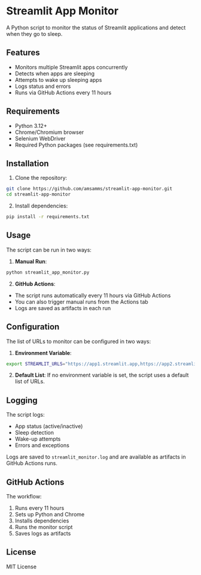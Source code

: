 # Streamlit App Monitor

A Python script to monitor the status of Streamlit applications and detect when they go to sleep.

## Features

- Monitors multiple Streamlit apps concurrently
- Detects when apps are sleeping
- Attempts to wake up sleeping apps
- Logs status and errors
- Runs via GitHub Actions every 11 hours

## Requirements

- Python 3.12+
- Chrome/Chromium browser
- Selenium WebDriver
- Required Python packages (see requirements.txt)

## Installation

1. Clone the repository:
```bash
git clone https://github.com/amsamms/streamlit-app-monitor.git
cd streamlit-app-monitor
```

2. Install dependencies:
```bash
pip install -r requirements.txt
```

## Usage

The script can be run in two ways:

1. **Manual Run**:
```bash
python streamlit_app_monitor.py
```

2. **GitHub Actions**:
- The script runs automatically every 11 hours via GitHub Actions
- You can also trigger manual runs from the Actions tab
- Logs are saved as artifacts in each run

## Configuration

The list of URLs to monitor can be configured in two ways:

1. **Environment Variable**:
```bash
export STREAMLIT_URLS="https://app1.streamlit.app,https://app2.streamlit.app"
```

2. **Default List**:
If no environment variable is set, the script uses a default list of URLs.

## Logging

The script logs:
- App status (active/inactive)
- Sleep detection
- Wake-up attempts
- Errors and exceptions

Logs are saved to `streamlit_monitor.log` and are available as artifacts in GitHub Actions runs.

## GitHub Actions

The workflow:
1. Runs every 11 hours
2. Sets up Python and Chrome
3. Installs dependencies
4. Runs the monitor script
5. Saves logs as artifacts

## License

MIT License 